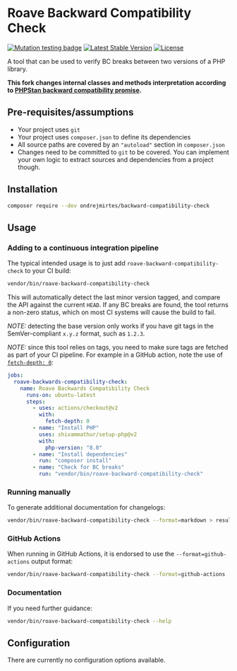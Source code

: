 # Roave Backward Compatibility Check

[![Mutation testing badge](https://img.shields.io/endpoint?style=flat&url=https%3A%2F%2Fbadge-api.stryker-mutator.io%2Fgithub.com%2Fondrejmirtes%2FBackwardCompatibilityCheck%2Fmaster)](https://dashboard.stryker-mutator.io/reports/github.com/ondrejmirtes/BackwardCompatibilityCheck/master)
[![Latest Stable Version](https://poser.pugx.org/ondrejmirtes/backward-compatibility-check/v/stable)](https://packagist.org/packages/ondrejmirtes/backward-compatibility-check)
[![License](https://poser.pugx.org/ondrejmirtes/backward-compatibility-check/license)](https://packagist.org/packages/ondrejmirtes/backward-compatibility-check)

A tool that can be used to verify BC breaks between two versions
of a PHP library.

**This fork changes internal classes and methods interpretation according to [PHPStan backward compatibility promise](https://phpstan.org/developing-extensions/backward-compatibility-promise).**

## Pre-requisites/assumptions

 * Your project uses `git`
 * Your project uses `composer.json` to define its dependencies
 * All source paths are covered by an `"autoload"` section in `composer.json`
 * Changes need to be committed to `git` to be covered. You can implement your own logic to extract sources and dependencies from a project though.

## Installation

```bash
composer require --dev ondrejmirtes/backward-compatibility-check
```

## Usage

### Adding to a continuous integration pipeline

The typical intended usage is to just add `roave-backward-compatibility-check`
to your CI build:

```bash
vendor/bin/roave-backward-compatibility-check
```

This will automatically detect the last minor version tagged, and
compare the API against the current `HEAD`. If any BC breaks are found,
the tool returns a non-zero status, which on most CI systems will cause
the build to fail.

*NOTE:* detecting the base version only works if you have git tags in
the SemVer-compliant `x.y.z` format, such as `1.2.3`.

*NOTE:* since this tool relies on tags, you need to make sure tags are fetched
as part of your CI pipeline. For example in a GitHub action, note the use of
[`fetch-depth: 0`](https://github.com/actions/checkout#fetch-all-history-for-all-tags-and-branches):

```yaml
jobs:
  roave-backwards-compatibility-check:
    name: Roave Backwards Compatibility Check
      runs-on: ubuntu-latest
      steps:
        - uses: actions/checkout@v2
          with:
            fetch-depth: 0
        - name: "Install PHP"
          uses: shivammathur/setup-php@v2
          with:
            php-version: "8.0"
        - name: "Install dependencies"
          run: "composer install"
        - name: "Check for BC breaks"
          run: "vendor/bin/roave-backward-compatibility-check"
```

### Running manually

To generate additional documentation for changelogs:

```bash
vendor/bin/roave-backward-compatibility-check --format=markdown > results.md
```

### GitHub Actions

When running in GitHub Actions, it is endorsed to use the `--format=github-actions` output format:

```bash
vendor/bin/roave-backward-compatibility-check --format=github-actions
```

### Documentation

If you need further guidance:

```bash
vendor/bin/roave-backward-compatibility-check --help
```

## Configuration

There are currently no configuration options available.
